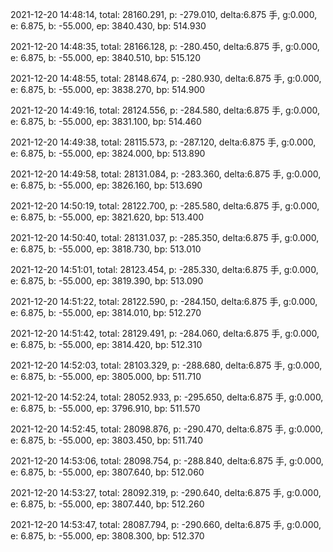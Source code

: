2021-12-20 14:48:14, total: 28160.291, p: -279.010, delta:6.875 手, g:0.000, e: 6.875, b: -55.000, ep: 3840.430, bp: 514.930

2021-12-20 14:48:35, total: 28166.128, p: -280.450, delta:6.875 手, g:0.000, e: 6.875, b: -55.000, ep: 3840.510, bp: 515.120

2021-12-20 14:48:55, total: 28148.674, p: -280.930, delta:6.875 手, g:0.000, e: 6.875, b: -55.000, ep: 3838.270, bp: 514.900

2021-12-20 14:49:16, total: 28124.556, p: -284.580, delta:6.875 手, g:0.000, e: 6.875, b: -55.000, ep: 3831.100, bp: 514.460

2021-12-20 14:49:38, total: 28115.573, p: -287.120, delta:6.875 手, g:0.000, e: 6.875, b: -55.000, ep: 3824.000, bp: 513.890

2021-12-20 14:49:58, total: 28131.084, p: -283.360, delta:6.875 手, g:0.000, e: 6.875, b: -55.000, ep: 3826.160, bp: 513.690

2021-12-20 14:50:19, total: 28122.700, p: -285.580, delta:6.875 手, g:0.000, e: 6.875, b: -55.000, ep: 3821.620, bp: 513.400

2021-12-20 14:50:40, total: 28131.037, p: -285.350, delta:6.875 手, g:0.000, e: 6.875, b: -55.000, ep: 3818.730, bp: 513.010

2021-12-20 14:51:01, total: 28123.454, p: -285.330, delta:6.875 手, g:0.000, e: 6.875, b: -55.000, ep: 3819.390, bp: 513.090

2021-12-20 14:51:22, total: 28122.590, p: -284.150, delta:6.875 手, g:0.000, e: 6.875, b: -55.000, ep: 3814.010, bp: 512.270

2021-12-20 14:51:42, total: 28129.491, p: -284.060, delta:6.875 手, g:0.000, e: 6.875, b: -55.000, ep: 3814.420, bp: 512.310

2021-12-20 14:52:03, total: 28103.329, p: -288.680, delta:6.875 手, g:0.000, e: 6.875, b: -55.000, ep: 3805.000, bp: 511.710

2021-12-20 14:52:24, total: 28052.933, p: -295.650, delta:6.875 手, g:0.000, e: 6.875, b: -55.000, ep: 3796.910, bp: 511.570

2021-12-20 14:52:45, total: 28098.876, p: -290.470, delta:6.875 手, g:0.000, e: 6.875, b: -55.000, ep: 3803.450, bp: 511.740

2021-12-20 14:53:06, total: 28098.754, p: -288.840, delta:6.875 手, g:0.000, e: 6.875, b: -55.000, ep: 3807.640, bp: 512.060

2021-12-20 14:53:27, total: 28092.319, p: -290.640, delta:6.875 手, g:0.000, e: 6.875, b: -55.000, ep: 3807.440, bp: 512.260

2021-12-20 14:53:47, total: 28087.794, p: -290.660, delta:6.875 手, g:0.000, e: 6.875, b: -55.000, ep: 3808.300, bp: 512.370
